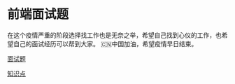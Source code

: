 # 前端面试题
在这个疫情严重的阶段选择找工作也是无奈之举，希望自己找到心仪的工作，也希望自己的面试经历可以帮到大家。
:cn:中国加油，希望疫情早日结束。

[面试题](src/../question/Question.md)

[知识点](knowledge/Knowledge.md)

